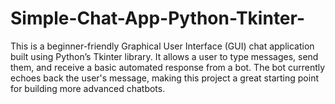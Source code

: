 # Simple-Chat-App-Python-Tkinter-
This is a beginner-friendly Graphical User Interface (GUI) chat application built using Python’s Tkinter library. It allows a user to type messages, send them, and receive a basic automated response from a bot. The bot currently echoes back the user's message, making this project a great starting point for building more advanced chatbots.
